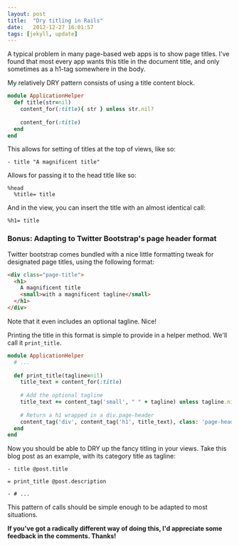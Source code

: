```yaml
---
layout: post
title:  "Dry titling in Rails"
date:   2012-12-27 16:01:57
tags: [jekyll, update]
---
```


A typical problem in many page-based web apps is to show page titles. I've found that most every app wants this title in the document title, and only sometimes as a h1-tag somewhere in the body.

<!--more-->

My relatively DRY pattern consists of using a title content block.

```ruby
module ApplicationHelper
  def title(str=nil)
    content_for(:title){ str } unless str.nil?
  
    content_for(:title)
  end
end
```

This allows for setting of titles at the top of views, like so:

```haml
- title "A magnificent title"
```

Allows for passing it to the head title like so:

```haml
%head
  %title= title
```

And in the view, you can insert the title with an almost identical call:

```haml
%h1= title
```

### Bonus: Adapting to Twitter Bootstrap's page header format

Twitter bootstrap comes bundled with a nice little formatting tweak for designated page titles, using the following format:

```html
<div class="page-title">
  <h1>
    A magnificent title
    <small>with a magnificent tagline</small>
  </h1>
</div>
```

Note that it even includes an optional tagline. Nice!

Printing the title in this format is simple to provide in a helper method. We'll call it `print_title`.

```ruby
module ApplicationHelper
  # ...
  
  def print_title(tagline=nil)
    title_text = content_for(:title)
    
    # Add the optional tagline
    title_text += content_tag('small', " " + tagline) unless tagline.nil?
    
    # Return a h1 wrapped in a div.page-header
    content_tag('div', content_tag('h1', title_text), class: 'page-header')
  end
end
```

Now you should be able to DRY up the fancy titling in your views. Take this blog post as an example, with its category title as tagline:

```haml
- title @post.title

= print_title @post.description

- # ...
```

This pattern of calls should be simple enough to be adapted to most situations.

**If you've got a radically different way of doing this, I'd appreciate some feedback in the comments. Thanks!**

